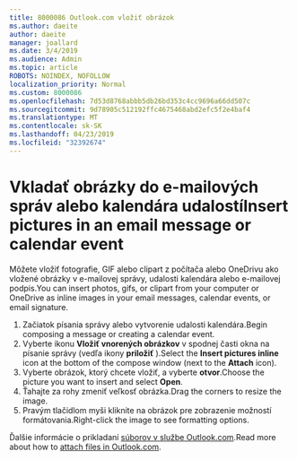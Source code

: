 ```yaml
---
title: 8000086 Outlook.com vložiť obrázok
ms.author: daeite
author: daeite
manager: joallard
ms.date: 3/4/2019
ms.audience: Admin
ms.topic: article
ROBOTS: NOINDEX, NOFOLLOW
localization_priority: Normal
ms.custom: 8000086
ms.openlocfilehash: 7d53d8768abbb5db26bd353c4cc9696a66dd507c
ms.sourcegitcommit: 9d78905c512192ffc4675468abd2efc5f2e4baf4
ms.translationtype: MT
ms.contentlocale: sk-SK
ms.lasthandoff: 04/23/2019
ms.locfileid: "32392674"
---
```

# <a name="insert-pictures-in-an-email-message-or-calendar-event"></a><span data-ttu-id="6828b-102">Vkladať obrázky do e-mailových správ alebo kalendára udalostí</span><span class="sxs-lookup"><span data-stu-id="6828b-102">Insert pictures in an email message or calendar event</span></span>

<span data-ttu-id="6828b-103">Môžete vložiť fotografie, GIF alebo clipart z počítača alebo OneDrivu ako vložené obrázky v e-mailovej správy, udalosti kalendára alebo e-mailovej podpis.</span><span class="sxs-lookup"><span data-stu-id="6828b-103">You can insert photos, gifs, or clipart from your computer or OneDrive as inline images in your email messages, calendar events, or email signature.</span></span>

1. <span data-ttu-id="6828b-104">Začiatok písania správy alebo vytvorenie udalosti kalendára.</span><span class="sxs-lookup"><span data-stu-id="6828b-104">Begin composing a message or creating a calendar event.</span></span>
2. <span data-ttu-id="6828b-105">Vyberte ikonu **Vložiť vnorených obrázkov** v spodnej časti okna na písanie správy (vedľa ikony **priložiť** ).</span><span class="sxs-lookup"><span data-stu-id="6828b-105">Select the **Insert pictures inline** icon at the bottom of the compose window (next to the **Attach** icon).</span></span>
3. <span data-ttu-id="6828b-106">Vyberte obrázok, ktorý chcete vložiť, a vyberte **otvor**.</span><span class="sxs-lookup"><span data-stu-id="6828b-106">Choose the picture you want to insert and select **Open**.</span></span>
4. <span data-ttu-id="6828b-107">Ťahajte za rohy zmeniť veľkosť obrázka.</span><span class="sxs-lookup"><span data-stu-id="6828b-107">Drag the corners to resize the image.</span></span>
5. <span data-ttu-id="6828b-108">Pravým tlačidlom myši kliknite na obrázok pre zobrazenie možností formátovania.</span><span class="sxs-lookup"><span data-stu-id="6828b-108">Right-click the image to see formatting options.</span></span>

<span data-ttu-id="6828b-109">Ďalšie informácie o prikladaní [súborov v službe Outlook.com](https://support.office.com/article/8d7c1ea7-4e5f-44ce-bb6e-c5fcc92ba9ab).</span><span class="sxs-lookup"><span data-stu-id="6828b-109">Read more about how to [attach files in Outlook.com](https://support.office.com/article/8d7c1ea7-4e5f-44ce-bb6e-c5fcc92ba9ab).</span></span>